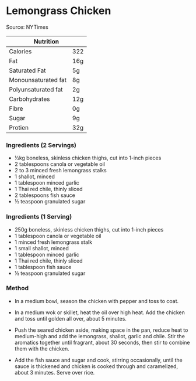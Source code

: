 # Lemongrass Chicken

Source: NYTimes

<table class="tg"><thead>
  <tr>
    <th class="tg-0pky" colspan="2"><span style="font-weight:bold">Nutrition</span></th>
  </tr></thead>
<tbody>
  <tr>
    <td class="tg-v7lt">Calories</td>
    <td class="tg-v7lt">322</td>
  </tr>
  <tr>
    <td class="tg-v7lt">Fat</td>
    <td class="tg-v7lt">16g</td>
  </tr>
  <tr>
    <td class="tg-v7lt">Saturated Fat</td>
    <td class="tg-v7lt">5g</td>
  </tr>
  <tr>
    <td class="tg-v7lt">Monounsaturated fat<br></td>
    <td class="tg-v7lt">8g<br></td>
  </tr>
  <tr>
    <td class="tg-bbuu">Polyunsaturated fat<br></td>
    <td class="tg-bbuu">2g<br></td>
  </tr>
  <tr>
    <td class="tg-bbuu">Carbohydrates</td>
    <td class="tg-bbuu">12g</td>
  </tr>
  <tr>
    <td class="tg-bbuu">Fibre</td>
    <td class="tg-bbuu">0g</td>
  </tr>
  <tr>
    <td class="tg-bbuu">Sugar</td>
    <td class="tg-bbuu">9g</td>
  </tr>
  <tr>
    <td class="tg-0lax">Protien</td>
    <td class="tg-0lax">32g</td>
  </tr>
</tbody>
</table>

### Ingredients (2 Servings)
- ½kg boneless, skinless chicken thighs, cut into 1-inch pieces
- 2 tablespoons canola or vegetable oil
- 2 to 3  minced fresh lemongrass stalks
- 1 shallot, minced
- 1 tablespoon minced garlic
- 1 Thai red chile, thinly sliced
- 2 tablespoons fish sauce
- ½ teaspoon granulated sugar

### Ingredients (1 Serving)
- 250g boneless, skinless chicken thighs, cut into 1-inch pieces
- 1 tablespoon canola or vegetable oil
- 1 minced fresh lemongrass stalk
- 1 small shallot, minced
- 1 tablespoon minced garlic
- 1 Thai red chile, thinly sliced
- 1 tablespoon fish sauce
- ½ teaspoon granulated sugar


### Method
- In a medium bowl, season the chicken with pepper and toss to coat.

- In a medium wok or skillet, heat the oil over high heat. Add the chicken and toss until golden all over, about 5 minutes.

- Push the seared chicken aside, making space in the pan, reduce heat to medium-high and add the lemongrass, shallot, garlic and chile. Stir the aromatics together until fragrant, about 30 seconds, then stir to combine them with the chicken.

- Add the fish sauce and sugar and cook, stirring occasionally, until the sauce is thickened and chicken is cooked through and caramelized, about 3 minutes. Serve over rice.
